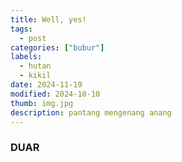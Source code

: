 ```yaml
---
title: Well, yes!
tags:
  - post
categories: ["bubur"]
labels:
  - hutan
  - kikil
date: 2024-11-19
modified: 2024-10-10
thumb: img.jpg
description: pantang mengenang anang
---
```

### DUAR